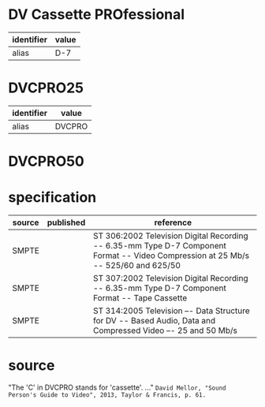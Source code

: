 # DV Cassette PROfessional
| identifier | value
| --------- | -----
| alias     | D-7

# DVCPRO25
| identifier | value
| --------- | -----
| alias     | DVCPRO

# DVCPRO50

# specification
| source | published | reference
| ------ | --------- | ---------
| SMPTE  |           | ST 306:2002 Television Digital Recording -- 6.35-mm Type D-7 Component Format -- Video Compression at 25 Mb/s -- 525/60 and 625/50
| SMPTE  |           | ST 307:2002 Television Digital Recording -- 6.35-mm Type D-7 Component Format -- Tape Cassette
| SMPTE  |           | ST 314:2005 Television –- Data Structure for DV -- Based Audio, Data and Compressed Video –- 25 and 50 Mb/s

# source
"The 'C' in DVCPRO stands for 'cassette'. ..." `David Mellor, "Sound Person's Guide to Video", 2013, Taylor & Francis, p. 61.`
